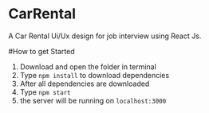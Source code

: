 # CarRental
A Car Rental Ui/Ux design for job interview using React Js.


#How to get Started
1. Download and open the folder in terminal
2. Type ```npm install``` to download dependencies
3. After all dependencies are downloaded
4. Type ```npm start```
5. the server will be running on ```localhost:3000```
